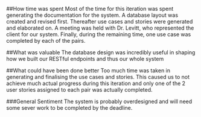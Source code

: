 ##How time was spent
Most of the time for this iteration was spent generating the documentation for the system. A database layout was created and revised first. Thereafter use cases and stories were generated and elaborated on. A meeting was held with Dr. Levitt, who represented the client for our system. Finally, during the remaining time, one use case was completed by each of the pairs.

##What was valuable
The database design was incredibly useful in shaping how we built our RESTful endpoints and thus our whole system

##What could have been done better
Too much time was taken in generating and finalising the use cases and stories. This caused us to not achieve much actual progress during this iteration and only one of the 2 user stories assigned to each pair was actually completed.

###General Sentiment
The system is probably overdesigned and will need some sever work to be completed by the deadline.